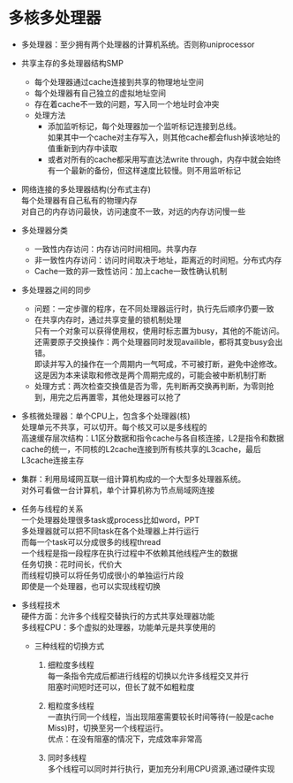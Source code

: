 # 多核多处理器

* 多处理器：至少拥有两个处理器的计算机系统。否则称uniprocessor
* 共享主存的多处理器结构SMP

    * 每个处理器通过cache连接到共享的物理地址空间
    * 每个处理器有自己独立的虚拟地址空间
    * 存在着cache不一致的问题，写入同一个地址时会冲突
    * 处理方法
      * 添加监听标记，每个处理器加一个监听标记连接到总线。  
    如果其中一个cache对主存写入，则其他cache都会flush掉该地址的值重新到内存中读取
      * 或者对所有的cache都采用写直达法write through，内存中就会始终有一个最新的备份，但这样速度比较慢。则不用监听标记

* 网络连接的多处理器结构(分布式主存)  
每个处理器有自己私有的物理内存  
对自己的内存访问最快，访问速度不一致，对远的内存访问慢一些

* 多处理器分类
    * 一致性内存访问：内存访问时间相同。共享内存
    * 非一致性内存访问：访问时间取决于地址，距离近的时间短。分布式内存
    * Cache一致的非一致性访问：加上cache一致性确认机制


* 多处理器之间的同步  
    * 问题：一定步骤的程序，在不同处理器运行时，执行先后顺序仍要一致  
    * 在共享内存时，通过共享变量的锁机制处理  
    只有一个对象可以获得使用权，使用时标志置为busy，其他的不能访问。  
    还需要原子交换操作：两个处理器同时发现availible，都将其变busy会出错。  
    即读并写入的操作在一个周期内一气呵成，不可被打断，避免中途修改。  
    这是因为本来读取和修改是两个周期完成的，可能会被中断机制打断
    * 处理方式：两次检查交换值是否为零，先判断再交换再判断，为零则抢到，用完之后再置零，其他处理器可以抢了



* 多核微处理器：单个CPU上，包含多个处理器(核)  
处理单元不共享，可以切开。每个核又可以是多线程的  
高速缓存层次结构：L1区分数据和指令cache与各自核连接，L2是指令和数据cache的统一，不同核的L2cache连接到所有核共享的L3cache，最后L3cache连接主存



* 集群：利用局域网互联一组计算机构成的一个大型多处理器系统。  
对外可看做一台计算机，单个计算机称为节点局域网连接


* 任务与线程的关系  
一个处理器处理很多task或process比如word，PPT  
多处理器就可以把不同task在各个处理器上并行运行  
而每一个task可以分成很多的线程thread  
一个线程是指一段程序在执行过程中不依赖其他线程产生的数据  
任务切换：花时间长，代价大  
而线程切换可以将任务切成很小的单独运行片段  
即使是一个处理器，也可以实现线程切换  


* 多线程技术  
硬件方面：允许多个线程交替执行的方式共享处理器功能  
多线程CPU：多个虚拟的处理器，功能单元是共享使用的
  * 三种线程的切换方式
    1. 细粒度多线程  
    每一条指令完成后都进行线程的切换以允许多线程交叉并行  
    阻塞时间短时还可以，但长了就不如粗粒度  

    2. 粗粒度多线程  
    一直执行同一个线程，当出现阻塞需要较长时间等待(一般是cache Miss)时，切换至另一个线程运行。  
    优点：在没有阻塞的情况下，完成效率非常高
    3. 同时多线程  
    多个线程可以同时并行执行，更加充分利用CPU资源,通过硬件实现





